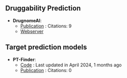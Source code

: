
## **Druggability Prediction**
- **DrugnomeAI**: 
	- [Publication](https://doi.org/10.1038/s42003-022-04245-4) : Citations: 9
	- [Webserver](http://drugnomeai.public.cgr.astrazeneca.com/)

## **Target prediction models**
- **PT-Finder**: 
	- [Code](https://github.com/PT-Finder/PT-Finder) : Last updated in April 2024, 1 months ago
	- [Publication](https://doi.org/10.1016/j.compbiomed.2024.108444) : Citations: 0
